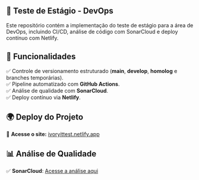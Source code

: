 ## 🚀 Teste de Estágio - DevOps

Este repositório contém a implementação do teste de estágio para a área de DevOps, incluindo CI/CD, análise de código com SonarCloud e deploy contínuo com Netlify.

## 📌 Funcionalidades

✅ Controle de versionamento estruturado (**main**, **develop**, **homolog** e branches temporárias).  
✅ Pipeline automatizado com **GitHub Actions**.  
✅ Análise de qualidade com **SonarCloud**.  
✅ Deploy contínuo via **Netlify**.  

## 🌍 Deploy do Projeto

🔗 **Acesse o site:** [ivoryittest.netlify.app](https://ivoryittest.netlify.app/)

## 📊 Análise de Qualidade

✅ **SonarCloud**: [Acesse a análise aqui](https://sonarcloud.io/project/overview?id=CleberGomesJr_ivoryit-test)

